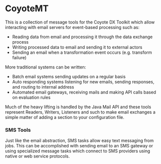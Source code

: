 # CoyoteMT

This is a collection of message tools for the Coyote DX Toolkit which allow interacting with email servers for event-based processing such as:

* Reading data from email and processing it through the data exchange process
* Writing processed data to email and sending it to external actors
* Sending an email when a transformation event occurs (e.g. transform failure)

More traditional systems can be written:

* Batch email systems sending updates on a regular basis
* Auto responding systems listening for new emails, sending responses, and routing to internal address
* Automated email gateways, receiving mails and making API calls based on evaluation rules

Much of the heavy lifting is handled by the Java Mail API and these tools represent Readers, Writers, Listeners and such to make email exchanges a simple matter of adding a section to your configuration file.

### SMS Tools

Just like the email abstraction, SMS tasks allow easy text messaging from jobs. This can be accomplished with sending email to an SMS gateway or using specialized message tasks which connect to SMS providers using native or web service protocols.
